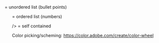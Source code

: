 <ul> = unordered list (bullet points)

<ol> = ordered list (numbers)

/> = self contained

Color picking/scheming: 
https://color.adobe.com/create/color-wheel


